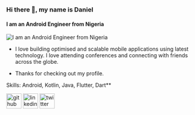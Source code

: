 ### Hi there 👋, my name is Daniel
#### I am an Android Engineer from Nigeria
![I am an Android Engineer from Nigeria](https://media.giphy.com/media/H82wjp90lPC3ZwPPAl/giphy.gif)

- I love building optimised and scalable mobile applications using latest technology. I love attending conferences and connecting with friends across the globe. 

- Thanks for checking out my profile.

Skills: Android, Kotlin, Java, Flutter, Dart**



[<img src='https://cdn.jsdelivr.net/npm/simple-icons@3.0.1/icons/github.svg' alt='github' height='40'>](https://github.com/https://github.com/Ayodeji97)  [<img src='https://cdn.jsdelivr.net/npm/simple-icons@3.0.1/icons/linkedin.svg' alt='linkedin' height='40'>](https://www.linkedin.com/in/https://www.linkedin.com/in/daniel-ayodeji//)  [<img src='https://cdn.jsdelivr.net/npm/simple-icons@3.0.1/icons/twitter.svg' alt='twitter' height='40'>](https://twitter.com/chief_danzucker)  


